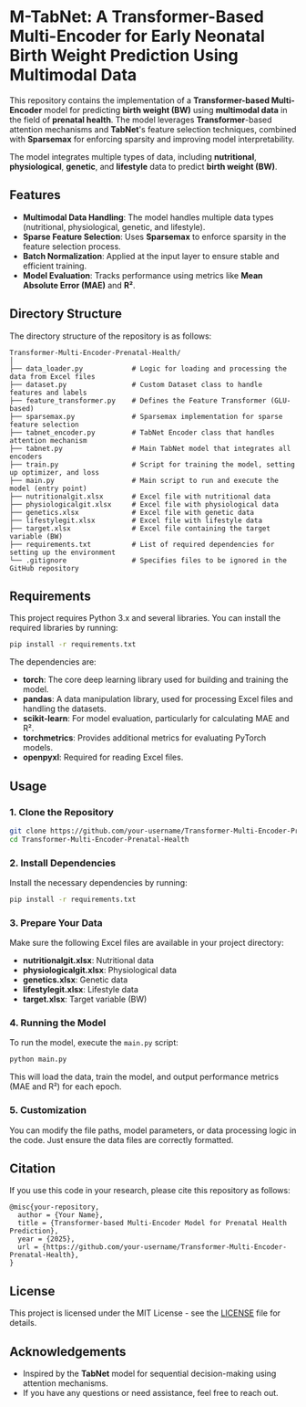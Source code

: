 
# M-TabNet: A Transformer-Based Multi-Encoder for Early Neonatal Birth Weight Prediction Using Multimodal Data

This repository contains the implementation of a **Transformer-based Multi-Encoder** model for predicting **birth weight (BW)** using **multimodal data** in the field of **prenatal health**. The model leverages **Transformer**-based attention mechanisms and **TabNet**'s feature selection techniques, combined with **Sparsemax** for enforcing sparsity and improving model interpretability.

The model integrates multiple types of data, including **nutritional**, **physiological**, **genetic**, and **lifestyle** data to predict **birth weight (BW)**.

## Features

- **Multimodal Data Handling**: The model handles multiple data types (nutritional, physiological, genetic, and lifestyle).
- **Sparse Feature Selection**: Uses **Sparsemax** to enforce sparsity in the feature selection process.
- **Batch Normalization**: Applied at the input layer to ensure stable and efficient training.
- **Model Evaluation**: Tracks performance using metrics like **Mean Absolute Error (MAE)** and **R²**.

## Directory Structure

The directory structure of the repository is as follows:

```
Transformer-Multi-Encoder-Prenatal-Health/
│
├── data_loader.py            # Logic for loading and processing the data from Excel files
├── dataset.py                # Custom Dataset class to handle features and labels
├── feature_transformer.py    # Defines the Feature Transformer (GLU-based)
├── sparsemax.py              # Sparsemax implementation for sparse feature selection
├── tabnet_encoder.py         # TabNet Encoder class that handles attention mechanism
├── tabnet.py                 # Main TabNet model that integrates all encoders
├── train.py                  # Script for training the model, setting up optimizer, and loss
├── main.py                   # Main script to run and execute the model (entry point)
├── nutritionalgit.xlsx       # Excel file with nutritional data
├── physiologicalgit.xlsx     # Excel file with physiological data
├── genetics.xlsx             # Excel file with genetic data
├── lifestylegit.xlsx         # Excel file with lifestyle data
├── target.xlsx               # Excel file containing the target variable (BW)
├── requirements.txt          # List of required dependencies for setting up the environment
└── .gitignore                # Specifies files to be ignored in the GitHub repository
```

## Requirements

This project requires Python 3.x and several libraries. You can install the required libraries by running:

```bash
pip install -r requirements.txt
```

The dependencies are:

- **torch**: The core deep learning library used for building and training the model.
- **pandas**: A data manipulation library, used for processing Excel files and handling the datasets.
- **scikit-learn**: For model evaluation, particularly for calculating MAE and R².
- **torchmetrics**: Provides additional metrics for evaluating PyTorch models.
- **openpyxl**: Required for reading Excel files.

## Usage

### 1. Clone the Repository

```bash
git clone https://github.com/your-username/Transformer-Multi-Encoder-Prenatal-Health.git
cd Transformer-Multi-Encoder-Prenatal-Health
```

### 2. Install Dependencies

Install the necessary dependencies by running:

```bash
pip install -r requirements.txt
```

### 3. Prepare Your Data

Make sure the following Excel files are available in your project directory:

- **nutritionalgit.xlsx**: Nutritional data
- **physiologicalgit.xlsx**: Physiological data
- **genetics.xlsx**: Genetic data
- **lifestylegit.xlsx**: Lifestyle data
- **target.xlsx**: Target variable (BW)

### 4. Running the Model

To run the model, execute the `main.py` script:

```bash
python main.py
```

This will load the data, train the model, and output performance metrics (MAE and R²) for each epoch.

### 5. Customization

You can modify the file paths, model parameters, or data processing logic in the code. Just ensure the data files are correctly formatted.

## Citation

If you use this code in your research, please cite this repository as follows:

```
@misc{your-repository,
  author = {Your Name},
  title = {Transformer-based Multi-Encoder Model for Prenatal Health Prediction},
  year = {2025},
  url = {https://github.com/your-username/Transformer-Multi-Encoder-Prenatal-Health},
}
```

## License

This project is licensed under the MIT License - see the [LICENSE](LICENSE) file for details.

## Acknowledgements

- Inspired by the **TabNet** model for sequential decision-making using attention mechanisms.
- If you have any questions or need assistance, feel free to reach out.
